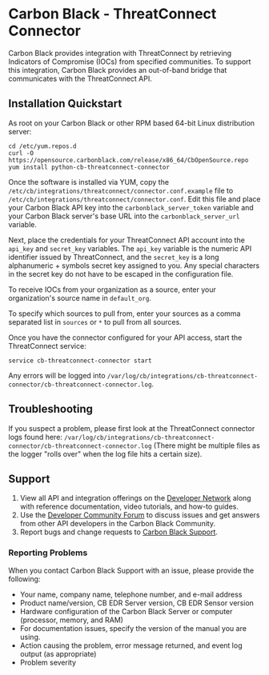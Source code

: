 # Carbon Black - ThreatConnect Connector

Carbon Black provides integration with ThreatConnect by retrieving Indicators of
Compromise (IOCs) from specified communities. To support this integration, Carbon
Black provides an out-of-band bridge that communicates with the ThreatConnect API.

## Installation Quickstart

As root on your Carbon Black or other RPM based 64-bit Linux distribution server:
```
cd /etc/yum.repos.d
curl -O https://opensource.carbonblack.com/release/x86_64/CbOpenSource.repo
yum install python-cb-threatconnect-connector
```

Once the software is installed via YUM, copy the 
`/etc/cb/integrations/threatconnect/connector.conf.example` file to 
`/etc/cb/integrations/threatconnect/connector.conf`.
 Edit this file and place your Carbon Black API key into the 
`carbonblack_server_token` variable and your Carbon Black server's base URL into the `carbonblack_server_url` variable.

Next, place the credentials for your ThreatConnect API account into the `api_key` and `secret_key` variables. The 
`api_key` variable is the numeric API identifier issued by ThreatConnect, and the `secret_key` is a long alphanumeric +
symbols secret key assigned to you. Any special characters in the secret key do not have to be escaped in the
configuration file.

To receive IOCs from your organization as a source, enter your organization's source name in `default_org`.

To specify which sources to pull from, enter your sources as a comma separated list in `sources` or `*` to pull from all
sources.

Once you have the connector configured for your API access, start the ThreatConnect service:
```
service cb-threatconnect-connector start
```

Any errors will be logged into `/var/log/cb/integrations/cb-threatconnect-connector/cb-threatconnect-connector.log`.

## Troubleshooting

If you suspect a problem, please first look at the ThreatConnect connector logs found here: 
`/var/log/cb/integrations/cb-threatconnect-connector/cb-threatconnect-connector.log`
(There might be multiple files as the logger "rolls over" when the log file hits a certain size).

## Support

1. View all API and integration offerings on the [Developer Network](https://developer.carbonblack.com/) along with reference documentation, video tutorials, and how-to guides.
2. Use the [Developer Community Forum](https://community.carbonblack.com/t5/Developer-Relations/bd-p/developer-relations) to discuss issues and get answers from other API developers in the Carbon Black Community.
3. Report bugs and change requests to [Carbon Black Support](http://carbonblack.com/resources/support/).

### Reporting Problems

When you contact Carbon Black Support with an issue, please provide the following:

* Your name, company name, telephone number, and e-mail address
* Product name/version, CB EDR Server version, CB EDR Sensor version
* Hardware configuration of the Carbon Black Server or computer (processor, memory, and RAM) 
* For documentation issues, specify the version of the manual you are using. 
* Action causing the problem, error message returned, and event log output (as appropriate) 
* Problem severity
